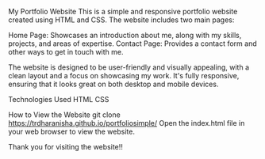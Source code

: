 My Portfolio Website
This is a simple and responsive portfolio website created using HTML and CSS. The website includes two main pages:

Home Page: Showcases an introduction about me, along with my skills, projects, and areas of expertise.
Contact Page: Provides a contact form and other ways to get in touch with me.

The website is designed to be user-friendly and visually appealing, with a clean layout and a focus on showcasing my work. It's fully responsive, ensuring that it looks great on both desktop and mobile devices.

Technologies Used
HTML
CSS

How to View the Website
git clone https://trdharanisha.github.io/portfoliosimple/
Open the index.html file in your web browser to view the website.

Thank you for visiting the website!!
